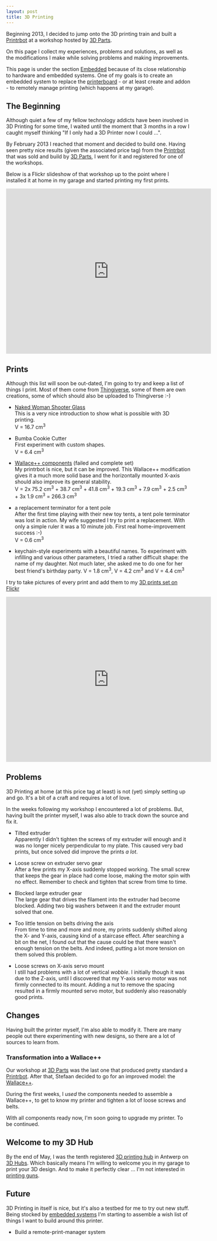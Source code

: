 ```yaml
---
layout: post
title: 3D Printing
---
```


Beginning 2013, I decided to jump onto the 3D printing train and built a
[Printrbot](http://www.reprap.org/wiki/Printrbot) at a workshop hosted by
[3D Parts](http://3dparts.be).

On this page I collect my experiences, problems and solutions, as well as the
modifications I make while solving problems and making improvements.

This page is under the section [Embedded](./) because of its close relationship
to hardware and embedded systems. One of my goals is to create an embedded
system to replace the
[printerboard](http://makemendel.com/electronics-parts/printrboard) - or at
least create and addon - to remotely manage printing (which happens at my
garage).

## The Beginning

Although quiet a few of my fellow technology addicts have been involved in 3D
Printing for some time, I waited until the moment that 3 months in a row I
caught myself thinking "If I only had a 3D Printer now I could ...".

By February 2013 I reached that moment and decided to build one. Having seen
pretty nice results (given the associated price tag) from the
[Printrbot](http://www.reprap.org/wiki/Printrbot) that was sold and build by
[3D Parts](http://3dparts.be), I went for it and registered for one of the
workshops. 

Below is a Flickr slideshow of that workshop up to the point where I installed
it at home in my garage and started printing my first prints.

<div>
  <iframe src="http://www.flickr.com/slideShow/index.gne?group_id=&amp;user_id=50564098@N03&amp;set_id=72157633851203240&amp;text="
          width="560" height="450" frameBorder="0" scrolling="no" align="center">
    <br>
  </iframe>
</div>

## Prints

Although this list will soon be out-dated, I'm going to try and keep a list of
things I print. Most of them come from
[Thingiverse](http://www.thingiverse.com), some of them are own creations,
some of which should also be uploaded to Thingiverse :-)

* [Naked Woman Shooter Glass](http://www.thingiverse.com/thing:15012)  
This is a very nice introduction to show what is possible with 3D printing.  
V = 16.7 cm<sup>3</sup>

* Bumba Cookie Cutter  
First experiment with custom shapes.  
V = 6.4 cm<sup>3</sup>

* [Wallace++ components](http://www.thingiverse.com/thing:45207) (failed and complete set)  
My printrbot is nice, but it can be improved. This Wallace++ modification gives
it a much more solid base and the horizontally mounted X-axis should also
improve its general stability.  
V = 2x 75.2 cm<sup>3</sup> + 38.7 cm<sup>3</sup> + 41.8 cm<sup>3</sup> + 19.3
cm<sup>3</sup> + 7.9 cm<sup>3</sup> + 2.5 cm<sup>3</sup> + 3x 1.9
cm<sup>3</sup> = 266.3 cm<sup>3</sup>

* a replacement terminator for a tent pole  
After the first time playing with their new toy tents, a tent pole terminator
was lost in action. My wife suggested I try to print a replacement. With only a
simple ruler it was a 10 minute job. First real home-improvement success :-)  
V = 0.6 cm<sup>3</sup>

* keychain-style experiments with a beautiful names.
To experiment with infilling and various other parameters, I tried a rather
difficult shape: the name of my daughter. Not much later, she asked me to do
one for her best friend's birthday party.
V = 1.8 cm<sup>3</sup>, V = 4.2 cm<sup>3</sup> and V = 4.4 cm<sup>3</sup>

I try to take pictures of every print and add them to my [3D prints
set on Flickr](http://www.flickr.com/photos/christophevg/sets/72157633850208383/)

<div>
  <iframe src="http://www.flickr.com/slideShow/index.gne?group_id=&amp;user_id=50564098@N03&amp;set_id=72157633850208383&amp;text="
          width="560" height="450" frameBorder="0" scrolling="no" align="center">
    <br>
  </iframe>
</div>

## Problems

3D Printing at home (at this price tag at least) is not (yet) simply setting up
and go. It's a bit of a craft and requires a lot of love.

In the weeks following my workshop I encountered a lot of problems. But, having
built the printer myself, I was also able to track down the source and fix it.

* Tilted extruder  
Apparently I didn't tighten the screws of my extruder will enough and it was no
longer nicely perpendicular to my plate. This caused very bad prints, but once
solved did improve the prints _a lot_.

* Loose screw on extruder servo gear  
After a few prints my X-axis suddenly stopped working. The small screw that
keeps the gear in place had come loose, making the motor spin with no effect.
Remember to check and tighten that screw from time to time.

* Blocked large extruder gear  
The large gear that drives the filament into the extruder had become blocked.
Adding two big washers between it and the extruder mount solved that one.

* Too little tension on belts driving the axis  
From time to time and more and more, my prints suddenly shifted along the X-
and Y-axis, causing kind of a staircase effect. After searching a bit on the
net, I found out that the cause could be that there wasn't enough tension on
the belts. And indeed, putting a lot more tension on them solved this problem.

* Loose screws on X-axis servo mount  
I still had problems with a lot of vertical _wobble_. I initially though it was
due to the Z-axis, until I discovered that my Y-axis servo motor was not firmly
connected to its mount. Adding a nut to remove the spacing resulted in a firmly
mounted servo motor, but suddenly also reasonably good prints.

## Changes

Having built the printer myself, I'm also able to modify it. There are many
people out there experimenting with new designs, so there are a lot of sources
to learn from.

### Transformation into a Wallace++

Our workshop at [3D Parts](http://3dparts.be) was the last one that produced
pretty standard a [Printrbot](http://www.reprap.org/wiki/Printrbot). After
that, Stefaan decided to go for an improved model: the
[Wallace++](http://www.thingiverse.com/thing:45207).

During the first weeks, I _used_ the components needed to assemble a Wallace++,
to get to know my printer and tighten a lot of loose screws and belts.

With all components ready now, I'm soon going to upgrade my printer. To be
continued.

## Welcome to my 3D Hub

By the end of May, I was the tenth registered [3D printing
hub](http://3dhubs.com/antwerp/hubs/christophe) in Antwerp on [3D
Hubs](http://3dhubs.com). Which basically means I'm willing to welcome you in
my garage to print your 3D design. And to make it perfectly clear ... I'm not
interested in [printing
guns](https://plus.google.com/109420283197516932948/posts/2z1qQubD8fV).

## Future

3D Printing in itself is nice, but it's also a testbed for me to try out new
stuff. Being stocked by [embedded systems](./) I'm starting to assemble a wish
list of things I want to build around this printer.

* Build a remote-print-manager system

